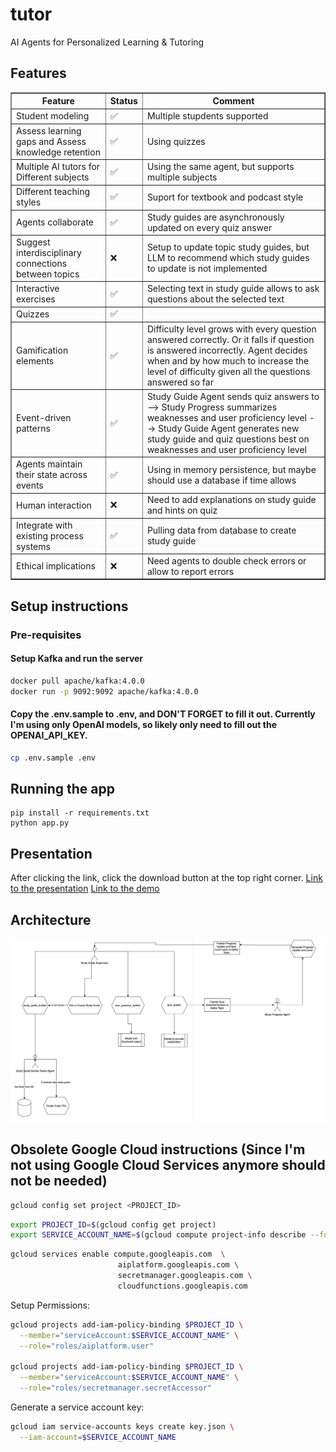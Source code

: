 # tutor
AI Agents for Personalized Learning &amp; Tutoring

## Features
<table border="1" cellspacing="0" cellpadding="6">
  <thead>
    <tr>
      <th>Feature</th>
      <th>Status</th>
      <th>Comment</th>
    </tr>
  </thead>
  <tbody>
    <tr><td>Student modeling</td><td>✅</td><td>Multiple stupdents supported</td></tr>
    <tr><td>Assess learning gaps and Assess knowledge retention</td><td>✅</td><td>Using quizzes</td></tr>
    <tr><td>Multiple AI tutors for Different subjects</td><td>✅</td><td>Using the same agent, but supports multiple subjects</td></tr>
    <tr><td>Different teaching styles</td><td>✅</td><td>Suport for textbook and podcast style</td></tr>
    <tr><td>Agents collaborate</td><td>✅</td><td>Study guides are asynchronously updated on every quiz answer</td></tr>
    <tr><td>Suggest interdisciplinary connections between topics</td><td>❌</td><td>Setup to update topic study guides, but LLM to recommend which study guides to update is not implemented</td></tr>
    <tr><td>Interactive exercises</td><td>✅</td><td>Selecting text in study guide allows to ask questions about the selected text</td></tr>
    <tr><td>Quizzes</td><td>✅</td><td></td></tr>
    <tr><td>Gamification elements</td><td>✅</td><td>Difficulty level grows with every question answered correctly. Or it falls if question is answered incorrectly. Agent decides when and by how much to increase the level of difficulty given all the questions answered so far </td></tr>
    <tr><td>Event-driven patterns</td><td>✅</td><td>Study Guide Agent sends quiz answers to --> Study Progress summarizes weaknesses and user proficiency level --> Study Guide Agent generates new study guide and quiz questions best on weaknesses and user proficiency level</td></tr>
    <tr><td>Agents maintain their state across events</td><td>✅</td><td>Using in memory persistence, but maybe should use a database if time allows</td></tr>
    <tr><td>Human interaction</td><td>❌</td><td>Need to add explanations on study guide and hints on quiz</td></tr>
    <tr><td>Integrate with existing process systems</td><td>✅</td><td>Pulling data from database to create study guide</td></tr>
    <tr><td>Ethical implications</td><td>❌</td><td>Need agents to double check errors or allow to report errors</td></tr>
  </tbody>
</table>


## Setup instructions
### Pre-requisites
#### Setup Kafka and run the server
```bash
docker pull apache/kafka:4.0.0
docker run -p 9092:9092 apache/kafka:4.0.0
```

#### Copy the .env.sample to .env, and DON'T FORGET to fill it out. Currently I'm using only OpenAI models, so likely only need to fill out the OPENAI_API_KEY.
```bash
cp .env.sample .env
```

## Running the app
```
pip install -r requirements.txt
python app.py   
```
## Presentation

After clicking the link, click the download button at the top right corner.
[Link to the presentation](./presentation/Tutor%20Agent%20Presentation.pptx)
[Link to the demo](./presentation/demo.mp4)

## Architecture
![Architecture Diagram](images/flowchart.png)


## Obsolete Google Cloud instructions (Since I'm not using Google Cloud Services anymore should not be needed)

```bash
gcloud config set project <PROJECT_ID>
```

```bash
export PROJECT_ID=$(gcloud config get project)
export SERVICE_ACCOUNT_NAME=$(gcloud compute project-info describe --format="value(defaultServiceAccount)")
```


```bash
gcloud services enable compute.googleapis.com  \
                        aiplatform.googleapis.com \
                        secretmanager.googleapis.com \
                        cloudfunctions.googleapis.com
```

Setup Permissions:
```bash
gcloud projects add-iam-policy-binding $PROJECT_ID \
  --member="serviceAccount:$SERVICE_ACCOUNT_NAME" \
  --role="roles/aiplatform.user"

gcloud projects add-iam-policy-binding $PROJECT_ID \
  --member="serviceAccount:$SERVICE_ACCOUNT_NAME" \
  --role="roles/secretmanager.secretAccessor"
```

Generate a service account key:
```bash
gcloud iam service-accounts keys create key.json \
  --iam-account=$SERVICE_ACCOUNT_NAME
``` 
